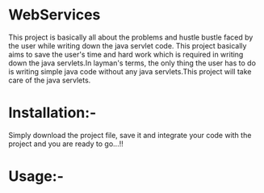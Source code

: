 # WebServices
This project is basically all about the problems and hustle bustle faced by the user while writing down the java servlet code. This project basically aims to save the user's time and hard work which is required in writing down the java servlets.In layman's terms, the only thing the user has to do is writing simple java code without any java servlets.This project will take care of the java servlets.
# Installation:- 
 Simply download the project file, save it and integrate your code with the project and you are ready to go...!!
# Usage:-
  
